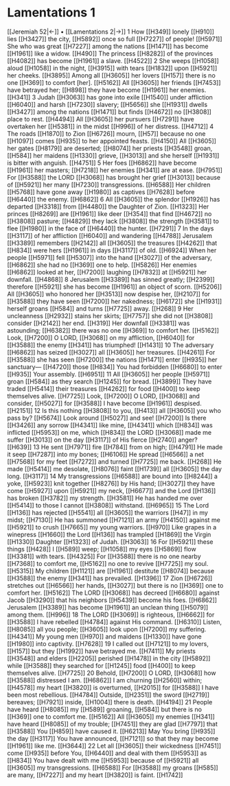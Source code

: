 # Lamentations 1
[[Jeremiah 52|←]] • [[Lamentations 2|→]]
1 How [[H349]] lonely [[H910]] lies [[H3427]] the city, [[H5892]] once so full [[H7227]] of people! [[H5971]] She who was great [[H7227]] among the nations [[H1471]] has become [[H1961]] like a widow. [[H490]] The princess [[H8282]] of the provinces [[H4082]] has become [[H1961]] a slave. [[H4522]] 
2 She weeps [[H1058]] aloud [[H1058]] in the night, [[H3915]] with tears [[H1832]] upon [[H5921]] her cheeks. [[H3895]] Among all [[H3605]] her lovers [[H157]] there is no one [[H369]] to comfort [her]. [[H5162]] All [[H3605]] her friends [[H7453]] have betrayed her; [[H898]] they have become [[H1961]] her enemies. [[H341]] 
3 Judah [[H3063]] has gone into exile [[H1540]] under affliction [[H6040]] and harsh [[H7230]] slavery; [[H5656]] she [[H1931]] dwells [[H3427]] among the nations [[H1471]] but finds [[H4672]] no [[H3808]] place to rest. [[H4494]] All [[H3605]] her pursuers [[H7291]] have overtaken her [[H5381]] in the midst [[H996]] of her distress. [[H4712]] 
4 The roads [[H1870]] to Zion [[H6726]] mourn, [[H57]] because no one [[H1097]] comes [[H935]] to her appointed feasts. [[H4150]] All [[H3605]] her gates [[H8179]] are deserted; [[H8074]] her priests [[H3548]] groan, [[H584]] her maidens [[H1330]] grieve, [[H3013]] and she herself [[H1931]] is bitter with anguish. [[H4751]] 
5 Her foes [[H6862]] have become [[H1961]] her masters; [[H7218]] her enemies [[H341]] are at ease. [[H7951]] For [[H3588]] the LORD [[H3068]] has brought her grief [[H3013]] because of [[H5921]] her many [[H7230]] transgressions. [[H6588]] Her children [[H5768]] have gone away [[H1980]] as captives [[H7628]] before [[H6440]] the enemy. [[H6862]] 
6 All [[H3605]] the splendor [[H1926]] has departed [[H3318]] from [[H4480]] the Daughter of Zion. [[H1323]] Her princes [[H8269]] are [[H1961]] like deer [[H354]] that find [[H4672]] no [[H3808]] pasture; [[H4829]] they lack [[H3808]] the strength [[H3581]] to flee [[H1980]] in the face of [[H6440]] the hunter. [[H7291]] 
7 In the days [[H3117]] of her affliction [[H6040]] and wandering [[H4788]] Jerusalem [[H3389]] remembers [[H2142]] all [[H3605]] the treasures [[H4262]] that [[H834]] were hers [[H1961]] in days [[H3117]] of old. [[H6924]] When her people [[H5971]] fell [[H5307]] into the hand [[H3027]] of the adversary, [[H6862]] she had no [[H369]] one to help. [[H5826]] Her enemies [[H6862]] looked at her, [[H7200]] laughing [[H7832]] at [[H5921]] her downfall. [[H4868]] 
8 Jerusalem [[H3389]] has sinned greatly; [[H2399]] therefore [[H5921]] she has become [[H1961]] an object of scorn. [[H5206]] All [[H3605]] who honored her [[H3513]] now despise her, [[H2107]] for [[H3588]] they have seen [[H7200]] her nakedness; [[H6172]] she [[H1931]] herself groans [[H584]] and turns [[H7725]] away. [[H268]] 
9 Her uncleanness [[H2932]] stains her skirts; [[H7757]] she did not [[H3808]] consider [[H2142]] her end. [[H319]] Her downfall [[H3381]] was astounding; [[H6382]] there was no one [[H369]] to comfort her. [[H5162]] Look, [[H7200]] O LORD, [[H3068]] on my affliction, [[H6040]] for [[H3588]] the enemy [[H341]] has triumphed! [[H1431]] 
10 The adversary [[H6862]] has seized [[H3027]] all [[H3605]] her treasures. [[H4261]] For [[H3588]] she has seen [[H7200]] the nations [[H1471]] enter [[H935]] her sanctuary— [[H4720]] those [[H834]] You had forbidden [[H6680]] to enter [[H935]] Your assembly. [[H6951]] 
11 All [[H3605]] her people [[H5971]] groan [[H584]] as they search [[H1245]] for bread. [[H3899]] They have traded [[H5414]] their treasures [[H4262]] for food [[H400]] to keep themselves alive. [[H7725]] Look, [[H7200]] O LORD, [[H3068]] and consider, [[H5027]] for [[H3588]] I have become [[H1961]] despised. [[H2151]] 
12 Is this nothing [[H3808]] to you, [[H413]] all [[H3605]] you who pass by? [[H5674]] Look around [[H5027]] and see! [[H7200]] Is there [[H3426]] any sorrow [[H4341]] like mine, [[H4341]] which [[H834]] was inflicted [[H5953]] on me,  which [[H834]] the LORD [[H3068]] made me suffer [[H3013]] on the day [[H3117]] of His fierce [[H2740]] anger? [[H639]] 
13 He sent [[H7971]] fire [[H784]] from on high; [[H4791]] He made it seep [[H7287]] into my bones; [[H6106]] He spread [[H6566]] a net [[H7568]] for my feet [[H7272]] and turned [[H7725]] me back. [[H268]] He made [[H5414]] me desolate, [[H8076]] faint [[H1739]] all [[H3605]] the day long. [[H3117]] 
14 My transgressions [[H6588]] are bound into [[H8244]] a yoke, [[H5923]] knit together [[H8276]] by His hand; [[H3027]] they have come [[H5927]] upon [[H5921]] my neck, [[H6677]] and the Lord [[H136]] has broken [[H3782]] my strength. [[H3581]] He has handed me over [[H5414]] to those I cannot [[H3808]] withstand. [[H6965]] 
15 The Lord [[H136]] has rejected [[H5541]] all [[H3605]] the warriors [[H47]] in my midst; [[H7130]] He has summoned [[H7121]] an army [[H4150]] against me [[H5921]] to crush [[H7665]] my young warriors. [[H970]] Like grapes in a winepress [[H1660]] the Lord [[H136]] has trampled [[H1869]] the Virgin [[H1330]] Daughter [[H1323]] of Judah. [[H3063]] 
16 For [[H5921]] these things [[H428]] I [[H589]] weep; [[H1058]] my eyes [[H5869]] flow [[H3381]] with tears. [[H4325]] For [[H3588]] there is no one nearby [[H7368]] to comfort me, [[H5162]] no one to revive [[H7725]] my soul. [[H5315]] My children [[H1121]] are [[H1961]] destitute [[H8074]] because [[H3588]] the enemy [[H341]] has prevailed. [[H1396]] 
17 Zion [[H6726]] stretches out [[H6566]] her hands, [[H3027]] but there is no [[H369]] one to comfort her. [[H5162]] The LORD [[H3068]] has decreed [[H6680]] against Jacob [[H3290]] that his neighbors [[H5439]] become his foes. [[H6862]] Jerusalem [[H3389]] has become [[H1961]] an unclean thing [[H5079]] among them. [[H996]] 
18 The LORD [[H3069]] is righteous, [[H6662]] for [[H3588]] I have rebelled [[H4784]] against His command. [[H6310]] Listen, [[H8085]] all you people; [[H3605]] look upon [[H7200]] my suffering. [[H4341]] My young men [[H970]] and maidens [[H1330]] have gone [[H1980]] into captivity. [[H7628]] 
19 I called out [[H7121]] to my lovers, [[H157]] but they [[H1992]] have betrayed me. [[H7411]] My priests [[H3548]] and elders [[H2205]] perished [[H1478]] in the city [[H5892]] while [[H3588]] they searched for [[H1245]] food [[H400]] to keep themselves alive. [[H7725]] 
20 Behold, [[H7200]] O LORD, [[H3068]] how [[H3588]] distressed I am. [[H6862]] I am churning [[H2560]] within; [[H4578]] my heart [[H3820]] is overturned, [[H2015]] for [[H3588]] I have been most rebellious. [[H4784]] Outside, [[H2351]] the sword [[H2719]] bereaves; [[H7921]] inside, [[H1004]] there is death. [[H4194]] 
21 People have heard [[H8085]] my [[H589]] groaning, [[H584]] but there is no [[H369]] one to comfort me. [[H5162]] All [[H3605]] my enemies [[H341]] have heard [[H8085]] of my trouble; [[H7451]] they are glad [[H7797]] that [[H3588]] You [[H859]] have caused it. [[H6213]] May You bring [[H935]] the day [[H3117]] You have announced, [[H7121]] so that they may become [[H1961]] like me. [[H3644]] 
22 Let all [[H3605]] their wickedness [[H7451]] come [[H935]] before You, [[H6440]] and deal with them [[H5953]] as [[H834]] You have dealt with me [[H5953]] because of [[H5921]] all [[H3605]] my transgressions. [[H6588]] For [[H3588]] my groans [[H585]] are many, [[H7227]] and my heart [[H3820]] is faint. [[H1742]] 
